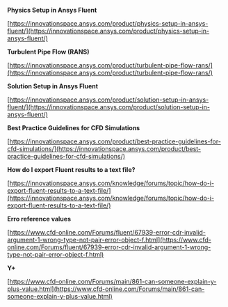 **Physics Setup in Ansys Fluent**

[https://innovationspace.ansys.com/product/physics-setup-in-ansys-fluent/](https://innovationspace.ansys.com/product/physics-setup-in-ansys-fluent/)

**Turbulent Pipe Flow (RANS)**

[https://innovationspace.ansys.com/product/turbulent-pipe-flow-rans/](https://innovationspace.ansys.com/product/turbulent-pipe-flow-rans/)

**Solution Setup in Ansys Fluent**

[https://innovationspace.ansys.com/product/solution-setup-in-ansys-fluent/](https://innovationspace.ansys.com/product/solution-setup-in-ansys-fluent/)

**Best Practice Guidelines for CFD Simulations**

[https://innovationspace.ansys.com/product/best-practice-guidelines-for-cfd-simulations/](https://innovationspace.ansys.com/product/best-practice-guidelines-for-cfd-simulations/)

**How do I export Fluent results to a text file?**

[https://innovationspace.ansys.com/knowledge/forums/topic/how-do-i-export-fluent-results-to-a-text-file/](https://innovationspace.ansys.com/knowledge/forums/topic/how-do-i-export-fluent-results-to-a-text-file/)

**Erro reference values**

[https://www.cfd-online.com/Forums/fluent/67939-error-cdr-invalid-argument-1-wrong-type-not-pair-error-object-f.html](https://www.cfd-online.com/Forums/fluent/67939-error-cdr-invalid-argument-1-wrong-type-not-pair-error-object-f.html)

**Y+**

[https://www.cfd-online.com/Forums/main/861-can-someone-explain-y-plus-value.html](https://www.cfd-online.com/Forums/main/861-can-someone-explain-y-plus-value.html)